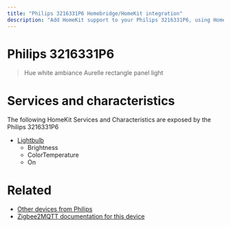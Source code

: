 ```yaml
---
title: "Philips 3216331P6 Homebridge/HomeKit integration"
description: "Add HomeKit support to your Philips 3216331P6, using Homebridge, Zigbee2MQTT and homebridge-z2m."
---
```

<!---
This file has been GENERATED using src/docgen/docgen.ts
DO NOT EDIT THIS FILE MANUALLY!
-->
# Philips 3216331P6
> Hue white ambiance Aurelle rectangle panel light


# Services and characteristics
The following HomeKit Services and Characteristics are exposed by
the Philips 3216331P6

* [Lightbulb](../../light.md)
  * Brightness
  * ColorTemperature
  * On


# Related
* [Other devices from Philips](../index.md#philips)
* [Zigbee2MQTT documentation for this device](https://www.zigbee2mqtt.io/devices/3216331P6.html)